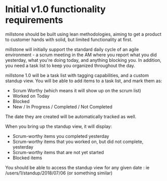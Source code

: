 # Initial v1.0 functionality requirements
millstone should be built using lean methodologies, aiming to get a product to customer hands with solid, but limited functionality at first.

millstone will initially support the standard daily cycle of an agile environment - a scrum meeting in the AM where you report what you did yesterday, what you're doing today, and anything blocking you.  In addition, you need a task list to keep you organized throughout the day.

millstone 1.0 will be a task list with tagging capabilities, and a custom standup view.  You will be able to add items to a task list, and mark them as:
* Scrum Worthy (which means it will show up on the scrum list)
* Worked on Today
* Blocked
* New / In Progress / Completed / Not Completed

The date they are created will be automatically tracked as well.

When you bring up the standup view, it will display:
* Scrum-worthy items you completed yesterday
* Scrum-worthy items that you worked on, but did not complete, yesterday
* Scrum-worthy items that are not yet started
* Blocked items

You should be able to access the standup view for any given date : ie /users/1/standup/2018/07/06 (or something similar)